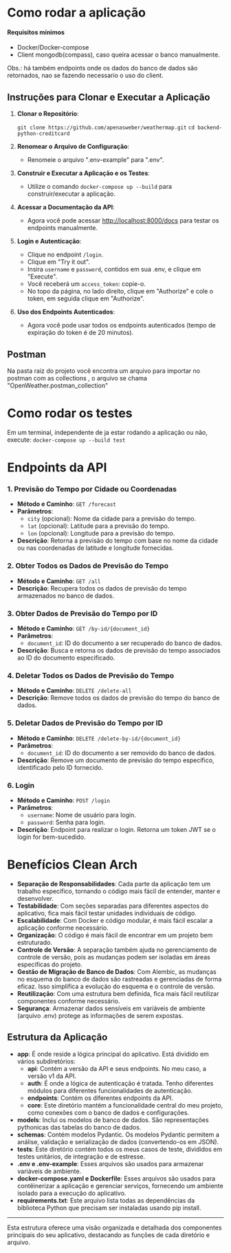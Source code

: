 # Como rodar a aplicação

#### Requisitos mínimos

- Docker/Docker-compose
- Client mongodb(compass), caso queira acessar o banco manualmente.

Obs.: há também endpoints onde os dados do banco de dados são retornados, nao se fazendo necessario o uso do client.

## Instruções para Clonar e Executar a Aplicação

1.  **Clonar o Repositório**:

    `git clone https://github.com/apenasweber/weathermap.git`
    `cd backend-python-creditcard`

2.  **Renomear o Arquivo de Configuração**:
    - Renomeie o arquivo ".env-example" para ".env".
3.  **Construir e Executar a Aplicação e os Testes**:
    - Utilize o comando `docker-compose up --build` para construir/executar a aplicação.
4.  **Acessar a Documentação da API**:
    - Agora você pode acessar [http://localhost:8000/docs](http://localhost:8000/docs) para testar os endpoints manualmente.
5.  **Login e Autenticação**:
    - Clique no endpoint `/login`.
    - Clique em "Try it out".
    - Insira `username` e `password`, contidos em sua .env, e clique em "Execute".
    - Você receberá um `access_token`: copie-o.
    - No topo da página, no lado direito, clique em "Authorize" e cole o token, em seguida clique em "Authorize".
6.  **Uso dos Endpoints Autenticados**:
    - Agora você pode usar todos os endpoints autenticados (tempo de expiração do token é de 20 minutos).

## Postman

Na pasta raiz do projeto você encontra um arquivo para importar no postman com as collections , o arquivo se chama "OpenWeather.postman_collection"

# Como rodar os testes

Em um terminal, independente de ja estar rodando a aplicação ou não, execute:
`docker-compose up --build test`

# Endpoints da API

### 1. Previsão do Tempo por Cidade ou Coordenadas

- **Método e Caminho**: `GET /forecast`
- **Parâmetros**:
  - `city` (opcional): Nome da cidade para a previsão do tempo.
  - `lat` (opcional): Latitude para a previsão do tempo.
  - `lon` (opcional): Longitude para a previsão do tempo.
- **Descrição**: Retorna a previsão do tempo com base no nome da cidade ou nas coordenadas de latitude e longitude fornecidas.

### 2. Obter Todos os Dados de Previsão do Tempo

- **Método e Caminho**: `GET /all`
- **Descrição**: Recupera todos os dados de previsão do tempo armazenados no banco de dados.

### 3. Obter Dados de Previsão do Tempo por ID

- **Método e Caminho**: `GET /by-id/{document_id}`
- **Parâmetros**:
  - `document_id`: ID do documento a ser recuperado do banco de dados.
- **Descrição**: Busca e retorna os dados de previsão do tempo associados ao ID do documento especificado.

### 4. Deletar Todos os Dados de Previsão do Tempo

- **Método e Caminho**: `DELETE /delete-all`
- **Descrição**: Remove todos os dados de previsão do tempo do banco de dados.

### 5. Deletar Dados de Previsão do Tempo por ID

- **Método e Caminho**: `DELETE /delete-by-id/{document_id}`
- **Parâmetros**:
  - `document_id`: ID do documento a ser removido do banco de dados.
- **Descrição**: Remove um documento de previsão do tempo específico, identificado pelo ID fornecido.

### 6. Login

- **Método e Caminho**: `POST /login`
- **Parâmetros**:
  - `username`: Nome de usuário para login.
  - `password`: Senha para login.
- **Descrição**: Endpoint para realizar o login. Retorna um token JWT se o login for bem-sucedido.

# Benefícios Clean Arch

- **Separação de Responsabilidades**: Cada parte da aplicação tem um trabalho específico, tornando o código mais fácil de entender, manter e desenvolver.
- **Testabilidade**: Com seções separadas para diferentes aspectos do aplicativo, fica mais fácil testar unidades individuais de código.
- **Escalabilidade**: Com Docker e código modular, é mais fácil escalar a aplicação conforme necessário.
- **Organização**: O código é mais fácil de encontrar em um projeto bem estruturado.
- **Controle de Versão**: A separação também ajuda no gerenciamento de controle de versão, pois as mudanças podem ser isoladas em áreas específicas do projeto.
- **Gestão de Migração de Banco de Dados**: Com Alembic, as mudanças no esquema do banco de dados são rastreadas e gerenciadas de forma eficaz. Isso simplifica a evolução do esquema e o controle de versão.
- **Reutilização**: Com uma estrutura bem definida, fica mais fácil reutilizar componentes conforme necessário.
- **Segurança**: Armazenar dados sensíveis em variáveis de ambiente (arquivo .env) protege as informações de serem expostas.

## Estrutura da Aplicação

- **app**: É onde reside a lógica principal do aplicativo. Está dividido em vários subdiretórios:
  - **api**: Contém a versão da API e seus endpoints. No meu caso, a versão v1 da API.
  - **auth**: É onde a lógica de autenticação é tratada. Tenho diferentes módulos para diferentes funcionalidades de autenticação.
  - **endpoints**: Contém os diferentes endpoints da API.
  - **core**: Este diretório mantém a funcionalidade central do meu projeto, como conexões com o banco de dados e configurações.
- **models**: Inclui os modelos de banco de dados. São representações pythonicas das tabelas do banco de dados.
- **schemas**: Contém modelos Pydantic. Os modelos Pydantic permitem a análise, validação e serialização de dados (convertendo-os em JSON).
- **tests**: Este diretório contém todos os meus casos de teste, divididos em testes unitários, de integração e de estresse.
- **.env e .env-example**: Esses arquivos são usados para armazenar variáveis de ambiente.
- **docker-compose.yaml e Dockerfile**: Esses arquivos são usados para contêinerizar a aplicação e gerenciar serviços, fornecendo um ambiente isolado para a execução do aplicativo.
- **requirements.txt**: Este arquivo lista todas as dependências da biblioteca Python que precisam ser instaladas usando pip install.

---

Esta estrutura oferece uma visão organizada e detalhada dos componentes principais do seu aplicativo, destacando as funções de cada diretório e arquivo.
